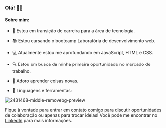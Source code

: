 


### Olá! 👩‍💻

#### Sobre mim:

- 🚀 Estou em transição de carreira para a área de tecnologia.
- 📚 Estou cursando o bootcamp Laboratória de desenvolvimento web.
- 💻 Atualmente estou me aprofundando em JavaScript, HTML e CSS.
- 🔍 Estou em busca da minha primeira oportunidade no mercado de trabalho.
- 🧠 Adoro aprender coisas novas.

  

- 🔨 Linguagens e ferramentas:

  
![2431468-middle-removebg-preview](https://github.com/JucieleGomes/JucieleGomes/assets/127780316/b0a02ca8-e75e-413d-af5f-4e9445f5c669)



 

Fique à vontade para entrar em contato comigo para discutir oportunidades de colaboração ou apenas para trocar ideias! Você pode me encontrar no [LinkedIn](https://www.linkedin.com/in/juciele-gomes) para mais informações.


